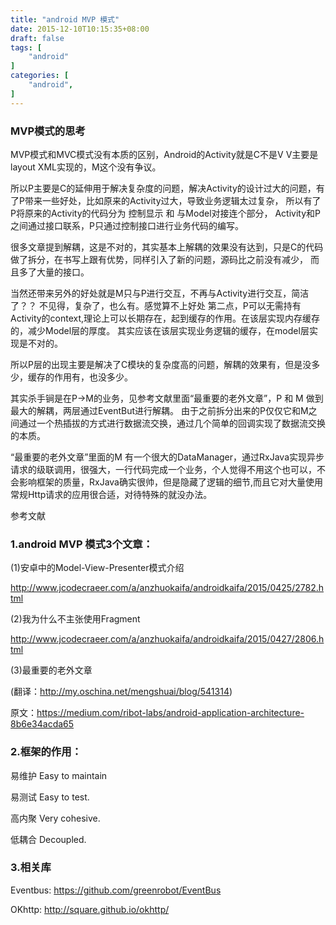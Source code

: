 ```yaml
---
title: "android MVP 模式"
date: 2015-12-10T10:15:35+08:00
draft: false
tags: [
    "android"
]
categories: [
    "android",
]
---
```


### MVP模式的思考

MVP模式和MVC模式没有本质的区别，Android的Activity就是C不是V  V主要是layout XML实现的，M这个没有争议。

所以P主要是C的延伸用于解决复杂度的问题，解决Activity的设计过大的问题，有了P带来一些好处，比如原来的Activity过大，导致业务逻辑太过复杂，
所以有了P将原来的Activity的代码分为 控制显示 和 与Model对接连个部分， Activity和P之间通过接口联系，P只通过控制接口进行业务代码的编写。

很多文章提到解耦，这是不对的，其实基本上解耦的效果没有达到，只是C的代码做了拆分，在书写上跟有优势，同样引入了新的问题，源码比之前没有减少，
而且多了大量的接口。

当然还带来另外的好处就是M只与P进行交互，不再与Activity进行交互，简洁了？？ 不见得，复杂了，也么有。感觉算不上好处
第二点，P可以无需持有Activity的context,理论上可以长期存在，起到缓存的作用。在该层实现内存缓存的，减少Model层的厚度。
其实应该在该层实现业务逻辑的缓存，在model层实现是不对的。


所以P层的出现主要是解决了C模块的复杂度高的问题，解耦的效果有，但是没多少，缓存的作用有，也没多少。

其实杀手锏是在P->M的业务，见参考文献里面“最重要的老外文章”，P 和 M 做到最大的解耦，两层通过EventBut进行解耦。
由于之前拆分出来的P仅仅它和M之间通过一个热插拔的方式进行数据流交换，通过几个简单的回调实现了数据流交换的本质。

“最重要的老外文章”里面的M 有一个很大的DataManager，通过RxJava实现异步请求的级联调用，很强大，一行代码完成一个业务，个人觉得不用这个也可以，不会影响框架的质量，RxJava确实很帅，但是隐藏了逻辑的细节,而且它对大量使用常规Http请求的应用很合适，对待特殊的就没办法。



参考文献
### 1.android MVP 模式3个文章：

(1)安卓中的Model-View-Presenter模式介绍

http://www.jcodecraeer.com/a/anzhuokaifa/androidkaifa/2015/0425/2782.html

(2)我为什么不主张使用Fragment

http://www.jcodecraeer.com/a/anzhuokaifa/androidkaifa/2015/0427/2806.html

(3)最重要的老外文章

(翻译：http://my.oschina.net/mengshuai/blog/541314)

原文：https://medium.com/ribot-labs/android-application-architecture-8b6e34acda65


### 2.框架的作用：

易维护 Easy to maintain

易测试 Easy to test.

高内聚 Very cohesive.

低耦合 Decoupled.

### 3.相关库

Eventbus: https://github.com/greenrobot/EventBus

OKhttp: http://square.github.io/okhttp/



